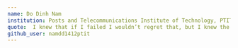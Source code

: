 ```yaml
---
name: Do Dinh Nam
institution: Posts and Telecommunications Institute of Technology, PTIT
quote:  I knew that if I failed I wouldn’t regret that, but I knew the one thing I might regret is not ever having tried.
github_user: namdd1412ptit
---
```

